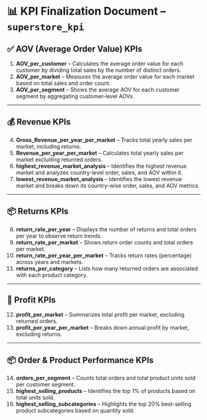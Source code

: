 
# 📊 KPI Finalization Document – `superstore_kpi`

## ✅ AOV (Average Order Value) KPIs

1. **AOV_per_customer** – Calculates the average order value for each customer by dividing total sales by the number of distinct orders.  
2. **AOV_per_market** – Measures the average order value for each market based on total sales and order count.  
3. **AOV_per_segment** – Shows the average AOV for each customer segment by aggregating customer-level AOVs.  

---

## 💰 Revenue KPIs

4. **Gross_Revenue_per_year_per_market** – Tracks total yearly sales per market, including returns.  
5. **Revenue_per_year_per_market** – Calculates total yearly sales per market excluding returned orders.  
6. **highest_revenue_market_analysis** – Identifies the highest revenue market and analyzes country-level order, sales, and AOV within it.  
7. **lowest_revenue_market_analysis** – Identifies the lowest revenue market and breaks down its country-wise order, sales, and AOV metrics.  

---

## 📦 Returns KPIs

8. **return_rate_per_year** – Displays the number of returns and total orders per year to observe return trends.  
9. **return_rate_per_market** – Shows return order counts and total orders per market.  
10. **return_rate_per_year_per_market** – Tracks return rates (percentage) across years and markets.  
11. **returns_per_category** – Lists how many returned orders are associated with each product category.  

---

## 💸 Profit KPIs

12. **profit_per_market** – Summarizes total profit per market, excluding returned orders.  
13. **profit_per_year_per_market** – Breaks down annual profit by market, excluding returns.  

---

## 📦 Order & Product Performance KPIs

14. **orders_per_segment** – Counts total orders and total product units sold per customer segment.  
15. **highest_selling_products** – Identifies the top 1% of products based on total units sold.  
16. **highest_selling_subcategories** – Highlights the top 20% best-selling product subcategories based on quantity sold.  

